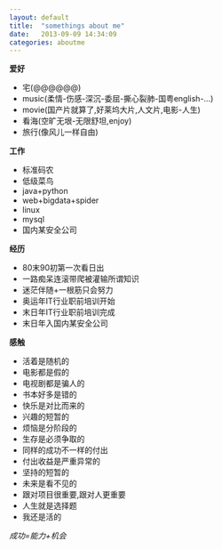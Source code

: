 ```yaml
---
layout: default
title:  "somethings about me"
date:   2013-09-09 14:34:09
categories: aboutme
---
```


**爱好**

+ 宅(@@@@@@)
+ music(柔情-伤感-深沉-委屈-撕心裂肺-国粤english-...)
+ movie(国产片就算了,好莱坞大片,人文片,电影-人生)
+ 看海(空旷无垠-无限舒坦,enjoy)
+ 旅行(像风儿一样自由)


**工作**

+ 标准码农
+ 低级菜鸟
+ java+python
+ web+bigdata+spider
+ linux
+ mysql
+ 国内某安全公司

**经历**

+ 80末90初第一次看日出
+ 一路痴呆连滚带爬被灌输所谓知识
+ 迷茫伴随+一根筋只会努力
+ 奥运年IT行业职前培训开始
+ 末日年IT行业职前培训完成
+ 末日年入国内某安全公司

**感触**

+ 活着是随机的
+ 电影都是假的
+ 电视剧都是骗人的
+ 书本好多是错的
+ 快乐是对比而来的
+ 兴趣的短暂的
+ 烦恼是分阶段的
+ 生存是必须争取的
+ 同样的成功不一样的付出
+ 付出收益是严重异常的
+ 坚持的短暂的
+ 未来是看不见的
+ 跟对项目很重要,跟对人更重要
+ 人生就是选择题
+ 我还是活的


*成功=能力+机会*



